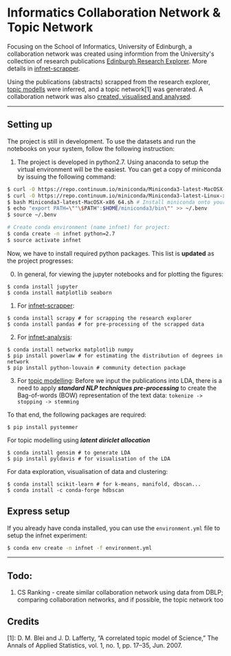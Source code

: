 # Informatics Collaboration Network & Topic Network
Focusing on the School of Informatics, University of Edinburgh, a collaboration network was created using informtion from the University's collection of research publications [Edinburgh Research Explorer](http://www.research.ed.ac.uk/portal/en/organisations/school-of-informatics(d9a3581f-93a4-4d74-bf29-14c86a1da9f4).html "School of Informatics - Edinburgh Research Explorer"). More details in [infnet-scrapper](./infnet-scrapper/notebooks).

Using the publications (abstracts) scrapped from the research explorer, [topic modells](./topicModel/notebooks) were inferred, and a topic network[1] was generated. A collaboration network was also [created, visualised and analysed](./infnet-analysis/notebooks).

---

## Setting up
The project is still in development. To use the datasets and run the notebooks on your system, follow the following instruction:

1. The project is developed in python2.7. Using anaconda to setup the virtual environment will be the easiest. You can get a copy of miniconda by issuing the following command:
```bash
$ curl -O https://repo.continuum.io/miniconda/Miniconda3-latest-MacOSX-x86_64.sh # For MacOSX
$ curl -O https://repo.continuum.io/miniconda/Miniconda3-latest-Linux-x86.sh # For linux/ubuntu
$ bash Miniconda3-latest-MacOSX-x86_64.sh # Install miniconda onto your system
$ echo "export PATH=\""\$PATH":$HOME/miniconda3/bin\"" >> ~/.benv
$ source ~/.benv

# Create conda environment (name infnet) for project:
$ conda create -n infnet python=2.7
$ source activate infnet
```

Now, we have to install required python packages. This list is **updated** as the project progresses:

0. In general, for viewing the jupyter notebooks and for plotting the figures:
```
$ conda install jupyter
$ conda install matplotlib seaborn
```

1. For [infnet-scrapper](./infnet-scrapper):
```
$ conda install scrapy # for scrapping the research explorer
$ conda install pandas # for pre-processing of the scrapped data
```

2. For [infnet-analysis](./infnet-analysis):
```
$ conda install networkx matplotlib numpy
$ pip install powerlaw # for estimating the distribution of degrees in network
$ pip install python-louvain # community detection package
```

3. For [topic modelling](./topicModel):
Before we input the publications into LDA, there is a need to apply ***standard NLP techniques pre-processing*** to create the Bag-of-words (BOW) representation of the text data: `tokenize -> stopping -> stemming`

To that end, the following packages are required:
```
$ pip install pystemmer
```

For topic modelling using ***latent diriclet allocation***
```
$ conda install gensim # to generate LDA
$ pip install pyldavis # for visualisation of the LDA
```

For data exploration, visualisation of data and clustering:
```
$ conda install scikit-learn # for k-means, manifold, dbscan...
$ conda install -c conda-forge hdbscan
```

## Express setup
If you already have conda installed, you can use the `environment.yml` file to setup the infnet experiment:
```bash
$ conda env create -n infnet -f environment.yml
```

---

## Todo:
1. CS Ranking - create similar collaboration network using data from DBLP; comparing collaboration networks, and if possible, the topic network too

## Credits
[1]: D. M. Blei and J. D. Lafferty, “A correlated topic model of Science,” The Annals of Applied Statistics, vol. 1, no. 1, pp. 17–35, Jun. 2007.



